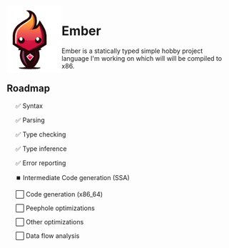 <img align="left" height="150" src="res/embermini_pad.png">
</img>


# Ember

Ember is a statically typed simple hobby project language I'm working on which will will be compiled to x86. 

## Roadmap
&nbsp;&nbsp;&nbsp;&nbsp;&nbsp;✅ Syntax

&nbsp;&nbsp;&nbsp;&nbsp;&nbsp;✅ Parsing

&nbsp;&nbsp;&nbsp;&nbsp;&nbsp;✅ Type checking

&nbsp;&nbsp;&nbsp;&nbsp;&nbsp;✅ Type inference

&nbsp;&nbsp;&nbsp;&nbsp;&nbsp;✅ Error reporting

&nbsp;&nbsp;&nbsp;&nbsp;&nbsp;⏹️ Intermediate Code generation (SSA)

&nbsp;&nbsp;&nbsp;&nbsp;&nbsp;⬜️ Code generation (x86_64)

&nbsp;&nbsp;&nbsp;&nbsp;&nbsp;⬜️ Peephole optimizations

&nbsp;&nbsp;&nbsp;&nbsp;&nbsp;⬜️ Other optimizations

&nbsp;&nbsp;&nbsp;&nbsp;&nbsp;⬜️ Data flow analysis

